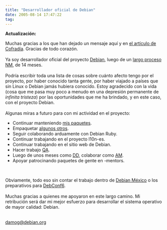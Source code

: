 ```yaml
---
title: "Desarrollador oficial de Debian"
date: 2005-08-14 17:47:22
tag: 
---
```

<strong>Actualización:</strong><p> Muchas gracias a los que han dejado un mensaje aquí y en <a href="http://www.cofradia.org/modules.php?name=News&amp;file=article&amp;sid=14797&amp;mode=nested&amp;order=0&amp;thold=0" target="_blank">el artículo de Cofradía</a>. Gracias de todo corazón.<br/><br/>
Ya soy desarrollador oficial del proyecto <a target="_blank" href="http://www.debian.org">Debian</a>, luego de un <a target="_blank" href="http://nm.debian.org/nmstatus.php?email=damog%40damog.net">largo proceso</a> <a target="_blank" href="http://www.debian.org/devel/join/newmaint">NM</a>, de 14 meses.<br/><br/>
Podría escribir toda una lista de cosas sobre cuánto afecto tengo por
el proyecto, por haber conocido tanta gente, por haber viajado a países
que sin Linux o Debian jamás hubiera conocido. Estoy agradecido con la
vida (cosa que me pasa muy poco a menudo en una depresión permanente de
<em>infinita tristeza</em>) por las oportunidades que me ha brindado, y en este
caso, con el proyecto Debian.<br/><br/>
Algunas miras a futuro para con mi actividad en el proyecto:<br/></p>
<ul>
<li>Continuar manteniendo <a target="_blank" href="http://qa.debian.org/developer.php?login=damog@damog.net">mis paquetes</a>.</li>
<li>Empaquetar <a target="_blank" href="http://qa.debian.org/developer.php?wnpp=damog@damog.net">algunos otros</a>.</li>
<li>Seguir colaborando arduamente con Debian Ruby.</li>
<li>Continuar trabajando en el proyecto l10n-es.</li>
<li>Continuar trabajando en el sitio web de Debian.</li>
<li>Hacer trabajo <a target="_blank" href="http://qa.debian.org">QA</a>.</li>
<li>Luego de unos meses como <a target="_blank" href="http://www.debian.org/devel/join/newmaint#Member">DD</a>, colaborar como <a target="_blank" href="http://www.debian.org/devel/join/newmaint#AppMan">AM</a>.</li>
<li>Apoyar patrocinando paquetes de gente en -mentors.<br/>
</li>
</ul>
<br/><p>
Obviamente, todo eso sin contar el trabajo dentro de <a target="_blank" href="http://www.debianmexico.org">Debian México</a> o los preparativos para <a target="_blank" href="http://wiki.debian.net/?DebConf6">DebConf6</a>.<br/><br/>
Muchas gracias a quienes me apoyaron en este largo camino. Mi
retribución será dar mi mejor esfuerzo para desarrollar el sistema
operativo de mayor calidad: Debian.<br/><br/></p>
<a target="_blank" href="mailto:damog@debian.org">damog@debian.org</a><br/><br/><br/><br/>
